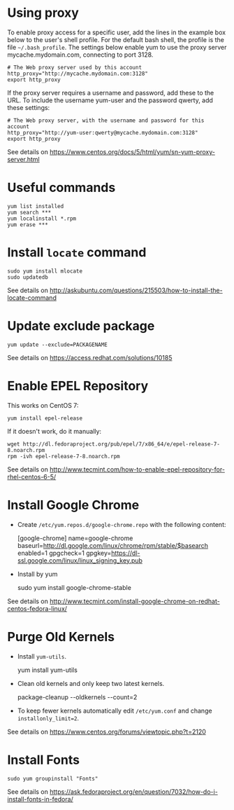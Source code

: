 # Using proxy

To enable proxy access for a specific user, add the lines in the example box below to the user's shell profile. For the default bash shell, the profile is the file `~/.bash_profile`. The settings below enable yum to use the proxy server mycache.mydomain.com, connecting to port 3128.
 
    # The Web proxy server used by this account
    http_proxy="http://mycache.mydomain.com:3128"
    export http_proxy
    
If the proxy server requires a username and password, add these to the URL. To include the username yum-user and the password qwerty, add these settings: 

    # The Web proxy server, with the username and password for this account
    http_proxy="http://yum-user:qwerty@mycache.mydomain.com:3128"
    export http_proxy

See details on <https://www.centos.org/docs/5/html/yum/sn-yum-proxy-server.html> 

# Useful commands

    yum list installed
    yum search ***
    yum localinstall *.rpm
    yum erase ***

# Install `locate` command

    sudo yum install mlocate
    sudo updatedb

See details on <http://askubuntu.com/questions/215503/how-to-install-the-locate-command>

# Update exclude package

    yum update --exclude=PACKAGENAME

See details on <https://access.redhat.com/solutions/10185>

# Enable EPEL Repository

This works on CentOS 7:

    yum install epel-release

If it doesn't work, do it manually:

    wget http://dl.fedoraproject.org/pub/epel/7/x86_64/e/epel-release-7-8.noarch.rpm
    rpm -ivh epel-release-7-8.noarch.rpm

See details on <http://www.tecmint.com/how-to-enable-epel-repository-for-rhel-centos-6-5/>

# Install Google Chrome

* Create `/etc/yum.repos.d/google-chrome.repo` with the following content:

    [google-chrome]
    name=google-chrome
    baseurl=http://dl.google.com/linux/chrome/rpm/stable/$basearch
    enabled=1
    gpgcheck=1
    gpgkey=https://dl-ssl.google.com/linux/linux_signing_key.pub

* Install by yum

    sudo yum install google-chrome-stable

See details on <http://www.tecmint.com/install-google-chrome-on-redhat-centos-fedora-linux/>

# Purge Old Kernels

* Install `yum-utils`.

    yum install yum-utils

* Clean old kernels and only keep two latest kernels.

    package-cleanup --oldkernels --count=2

* To keep fewer kernels automatically edit `/etc/yum.conf` and change `installonly_limit=2`.

See details on <https://www.centos.org/forums/viewtopic.php?t=2120>

# Install Fonts

    sudo yum groupinstall "Fonts"

See details on <https://ask.fedoraproject.org/en/question/7032/how-do-i-install-fonts-in-fedora/>
